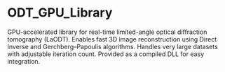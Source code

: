 # ODT_GPU_Library
GPU-accelerated library for real-time limited-angle optical diffraction tomography (LaODT). Enables fast 3D image reconstruction using Direct Inverse and Gerchberg–Papoulis algorithms. Handles very large datasets with adjustable iteration count. Provided as a compiled DLL for easy integration.
